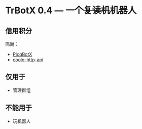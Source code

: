 # TrBotX 0.4 — 一个~~复读机~~机器人

## 信用积分

鸣谢：

- [PicqBotX](https://github.com/HyDevelop/PicqBotX)
- [coolq-http-api](https://github.com/richardchien/coolq-http-api)

## 仅用于

- 管理群组

## 不能用于

- 玩机器人